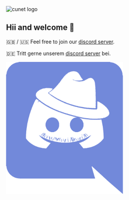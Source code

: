 
<img alt="cunet logo" style="max-width: 320px" src="./colored-cunet-logo-black.gif">

## Hii and welcome 👋

🇬🇧 / 🇺🇸 Feel free to join our [discord server](https://discord.com/invite/GJSbyJ5Jpe).

🇩🇪 Tritt gerne unserem [discord server](https://discord.com/invite/GJSbyJ5Jpe) bei.

<img alt="discord logo" style="max-width: 320px" src="./discord-fun-logo.png">


